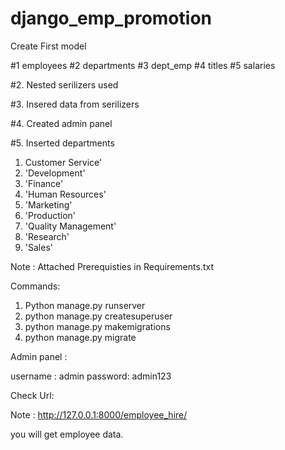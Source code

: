 # django_emp_promotion

Create First model

#1 employees 
#2 departments
#3 dept_emp 
#4 titles
#5 salaries

#2. Nested serilizers used 

#3. Insered data from serilizers 

#4. Created admin panel

#5. Inserted departments

1. Customer Service'
2. 'Development' 
3. 'Finance'
4. 'Human Resources' 
5. 'Marketing'
6. 'Production'
7. 'Quality Management' 
8. 'Research'
9. 'Sales'

Note : Attached Prerequisties in Requirements.txt


Commands:

1. Python manage.py runserver
2. python manage.py createsuperuser
3. python manage.py makemigrations
4. python manage.py migrate



Admin panel :

username : admin
password: admin123

Check Url:

Note : http://127.0.0.1:8000/employee_hire/

you will get employee data.

